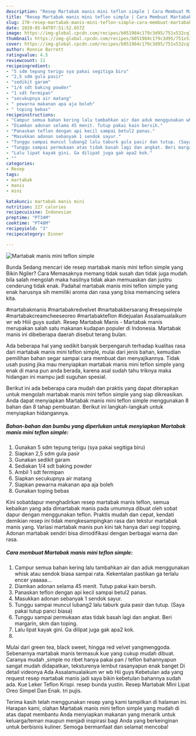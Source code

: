 ```yaml
---
description: "Resep Martabak manis mini teflon simple | Cara Membuat Martabak manis mini teflon simple Yang Mudah Dan Praktis"
title: "Resep Martabak manis mini teflon simple | Cara Membuat Martabak manis mini teflon simple Yang Mudah Dan Praktis"
slug: 270-resep-martabak-manis-mini-teflon-simple-cara-membuat-martabak-manis-mini-teflon-simple-yang-mudah-dan-praktis
date: 2020-05-04T07:51:52.657Z
image: https://img-global.cpcdn.com/recipes/b051984c179c3d95/751x532cq70/martabak-manis-mini-teflon-simple-foto-resep-utama.jpg
thumbnail: https://img-global.cpcdn.com/recipes/b051984c179c3d95/751x532cq70/martabak-manis-mini-teflon-simple-foto-resep-utama.jpg
cover: https://img-global.cpcdn.com/recipes/b051984c179c3d95/751x532cq70/martabak-manis-mini-teflon-simple-foto-resep-utama.jpg
author: Ronnie Barrett
ratingvalue: 4.5
reviewcount: 11
recipeingredient:
- "5 sdm tepung terigu sya pakai segitiga biru"
- "2,5 sdm gula pasir"
- "sedikit garam"
- "1/4 sdt baking powder"
- "1 sdt fermipan"
- "secukupnya air matang"
- " pewarna makanan apa aja boleh"
- " toping bebas"
recipeinstructions:
- "Campur semua bahan kering lalu tambahkan air dan aduk menggunakan whisk atau sendok biasa sampai rata. Kekentalan pastikan ga terlalu encer yaaaaa..."
- "Diamkan adonan selama 45 menit. Tutup pakai kain bersih."
- "Panaskan teflon dengan api kecil sampai betul2 panas."
- "Masukkan adonan sebanyak 1 sendok sayur."
- "Tunggu sampai muncul lubang2 lalu taburk gula pasir dan tutup. (Saya pakai tutup panci biasa)"
- "Tunggu sampai permukaan atas tidak basah lagi dan angkat. Beri margarin, skm dan toping."
- "Lalu lipat kayak gini. Ga dilipat juga gak apa2 kok."
- ""
categories:
- Resep
tags:
- martabak
- manis
- mini

katakunci: martabak manis mini 
nutrition: 227 calories
recipecuisine: Indonesian
preptime: "PT34M"
cooktime: "PT48M"
recipeyield: "3"
recipecategory: Dinner

---
```



![Martabak manis mini teflon simple](https://img-global.cpcdn.com/recipes/b051984c179c3d95/751x532cq70/martabak-manis-mini-teflon-simple-foto-resep-utama.jpg)

Bunda Sedang mencari ide resep martabak manis mini teflon simple yang Bikin Ngiler? Cara Memasaknya memang tidak susah dan tidak juga mudah. bila salah mengolah maka hasilnya tidak akan memuaskan dan justru cenderung tidak enak. Padahal martabak manis mini teflon simple yang enak harusnya sih memiliki aroma dan rasa yang bisa memancing selera kita.

#martabakmanis #martabakredvelvet #martabakbersarang #resepsimple #martabakcreamcheeseoreo #martabakteflon #idejualan Assalamualaikum wr wb Hiiii guys sudah. Resep Martabak Manis - Martabak manis merupakan salah satu makanan kudapan populer di Indonesia. Martabak manis ini dibeberapa daerah disebut terang bulan.

Ada beberapa hal yang sedikit banyak berpengaruh terhadap kualitas rasa dari martabak manis mini teflon simple, mulai dari jenis bahan, kemudian pemilihan bahan segar sampai cara membuat dan menyajikannya. Tidak usah pusing jika mau menyiapkan martabak manis mini teflon simple yang enak di mana pun anda berada, karena asal sudah tahu triknya maka hidangan ini mampu jadi suguhan spesial.


Berikut ini ada beberapa cara mudah dan praktis yang dapat diterapkan untuk mengolah martabak manis mini teflon simple yang siap dikreasikan. Anda dapat menyiapkan Martabak manis mini teflon simple menggunakan 8 bahan dan 8 tahap pembuatan. Berikut ini langkah-langkah untuk menyiapkan hidangannya.

<!--inarticleads1-->

##### Bahan-bahan dan bumbu yang diperlukan untuk menyiapkan Martabak manis mini teflon simple:

1. Gunakan 5 sdm tepung terigu (sya pakai segitiga biru)
1. Siapkan 2,5 sdm gula pasir
1. Gunakan sedikit garam
1. Sediakan 1/4 sdt baking powder
1. Ambil 1 sdt fermipan
1. Siapkan secukupnya air matang
1. Siapkan  pewarna makanan apa aja boleh
1. Gunakan  toping bebas


Kini sobatdapur menghadirkan resep martabak manis teflon, semua kebaikan yang ada dimartabak manis pada umumnya dibuat oleh sobat dapur dengan menggunakan teflon. Praktis mudah dan cepat, kendati demikian resep ini tidak mengkesampingkan rasa dan tekstur martabak manis yang. Variasi martabak manis pun kini tak hanya dari segi topping. Adonan martabak sendiri bisa dimodifikasi dengan berbagai warna dan rasa. 

<!--inarticleads2-->

##### Cara membuat Martabak manis mini teflon simple:

1. Campur semua bahan kering lalu tambahkan air dan aduk menggunakan whisk atau sendok biasa sampai rata. Kekentalan pastikan ga terlalu encer yaaaaa...
1. Diamkan adonan selama 45 menit. Tutup pakai kain bersih.
1. Panaskan teflon dengan api kecil sampai betul2 panas.
1. Masukkan adonan sebanyak 1 sendok sayur.
1. Tunggu sampai muncul lubang2 lalu taburk gula pasir dan tutup. (Saya pakai tutup panci biasa)
1. Tunggu sampai permukaan atas tidak basah lagi dan angkat. Beri margarin, skm dan toping.
1. Lalu lipat kayak gini. Ga dilipat juga gak apa2 kok.
1. 


Mulai dari green tea, black sweet, hingga red velvet yangmenggoda. Sebenarnya martabak manis termasuk kue yang cukup mudah dibuat. Caranya mudah ,simple no ribet hanya pakai pan / teflon bahannyapun sangat mudah didapatkan, teksturenya lembut rasanyapun enak banget Di detail videonya Ada Assalamualaikum wr wb Hii guys Kebetulan ada yang request resep martabak manis jadi saya bikin kebetulan bahannya sudah ada. Kue Leker Teflon Krispi. resep bunda yustin. Resep Martabak Mini Lipat Oreo Simpel Dan Enak. tri pujis. 

Terima kasih telah menggunakan resep yang kami tampilkan di halaman ini. Harapan kami, olahan Martabak manis mini teflon simple yang mudah di atas dapat membantu Anda menyiapkan makanan yang menarik untuk keluarga/teman maupun menjadi inspirasi bagi Anda yang berkeinginan untuk berbisnis kuliner. Semoga bermanfaat dan selamat mencoba!
